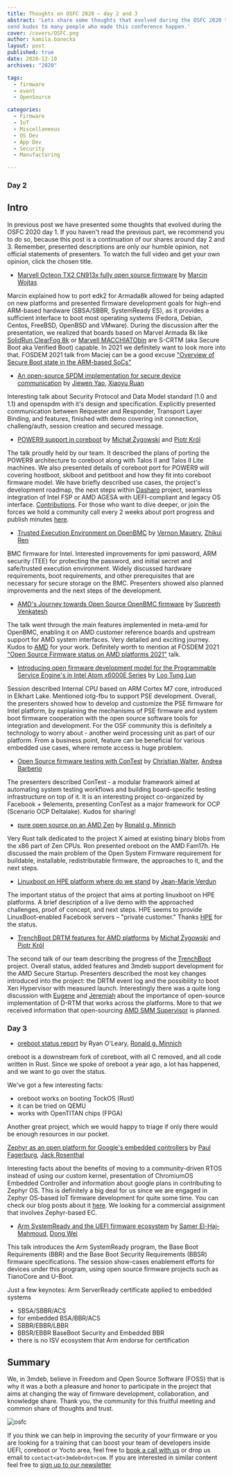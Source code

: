 ```yaml
---
title: Thoughts on OSFC 2020 – day 2 and 3
abstract: 'Lets share some thoughts that evolved during the OSFC 2020 talks and
send kudos to many people who made this conference happen.'
cover: /covers/OSFC.png
author: kamila.banecka
layout: post
published: true
date: 2020-12-10
archives: "2020"

tags:
  - firmware
  - event
  - OpenSource

categories:
  - Firmware
  - IoT
  - Miscellaneous
  - OS Dev
  - App Dev
  - Security
  - Manufacturing

---
```

### Day 2

## Intro

In previous post we have presented some thoughts that evolved during the OSFC
2020 day 1. If you haven't read the previous part, we recommend you to do so,
because this post is a continuation of our shares around day 2 and 3. Remember,
presented descriptions are only our humble opinion, not official statements of
presenters. To watch the full video and get your own opinion, click the chosen
title.  

* [Marvell Octeon TX2 CN913x fully open source firmware](https://vimeo.com/488149573) by [Marcin Wojtas](https://cfp.osfc.io/osfc2020/speaker/UY88NG/)

Marcin explained how to port edk2 for Armada8k allowed for being adapted on new
platforms and presented firmware development goals for high-end ARM-based
hardware (SBSA/SBBR, SystemReady ES), as it provides a sufficient interface to
boot most operating systems (Fedora, Debian, Centos, FreeBSD, OpenBSD and
VMware). During the discussion after the presentation, we realized that boards based on Marvel Armada 8k like [SolidRun ClearFog 8k](https://www.solid-run.com/embedded-networking/marvell-armada-family/clearfog-gt-8k/) or [Marvell MACCHIATObin](http://macchiatobin.net/) are S-CRTM (aka Secure Boot aka Verified Boot) capable. In 2021 we definitely want to look more into that. FOSDEM 2021 talk from Maciej can be a good excuse ["Overview of Secure Boot state in the ARM-based SoCs"](https://fosdem.org/2021/schedule/event/tee_arm_secboot/)

* [An open-source SPDM implementation for secure device communication](https://vimeo.com/488130792) by [Jiewen Yao](https://cfp.osfc.io/osfc2020/speaker/YMDVAF/), [Xiaoyu Ruan](https://cfp.osfc.io/osfc2020/speaker/RPMDGJ/)

Interesting talk about Security Protocol and Data Model standard (1.0 and 1.1)
and openspdm with it's design and specification. Explicitly presented
communication between Requester and Responder, Transport Layer Binding, and
features, finished with demo covering init connection, challeng/auth, session
creation and secured message.

* [POWER9 support in coreboot](https://vimeo.com/488133382) by [Michał Żygowski](https://twitter.com/_miczyg_) and [Piotr Król](https://twitter.com/pietrushnic)

The talk proudly held by our team. It described the plans of porting the POWER9
architecture to coreboot along with Talos II and Talos II Lite machines. We also
presented details of coreboot port for POWER9 will covering hostboot, skiboot
and petitboot and how they fit into coreboot firmware model. We have briefly
described use cases, the project's development roadmap, the next steps within
[Dasharo](dasharo.com) project, seamless integration of Intel FSP or AMD AGESA
with UEFI-compliant and legacy OS interface.
[Contributions](https://opensource.3mdeb.com/projects/coreboot.html). For those who want to dive deeper, or join the forces we hold a community call every 2 weeks about port progress and publish minutes [here](https://pad.riseup.net/p/r.bf2bf1fac6cac16bc23e38b77a5ac7eb).

* [Trusted Execution Environment on OpenBMC](https://vimeo.com/488146312) by [Vernon Mauery](https://twitter.com/vmauery), [Zhikui Ren](https://cfp.osfc.io/osfc2020/speaker/SVSWZA/)

BMC firmware for Intel. Interested improvements for ipmi password, ARM
security (TEE) for protecting the password, and initial secret and safe/trusted
execution environment. Widely discussed hardware requirements, boot
requirements, and other prerequisites that are necessary for secure storage on
the BMC. Presenters showed also planned improvements and the next steps of the
development.

* [AMD's Journey towards Open Source OpenBMC firmware](https://vimeo.com/488132697) by [Supreeth Venkatesh](https://cfp.osfc.io/osfc2020/speaker/RSCYCX/)

The talk went through the main features implemented in meta-amd for OpenBMC,
enabling it on AMD customer reference boards and upstream support for AMD
system interfaces. Very detailed and exciting journey. Kudos to
[AMD](https://www.amd.com/en) for your work. Definitely worth to mention at  FOSDEM 2021 ["Open Source Firmware status on AMD platforms 2021"](https://fosdem.org/2021/schedule/event/firmware_osfsoap2/) talk.

* [Introducing open firmware development model for the Programmable Service Engine's in Intel Atom x6000E Series](https://vimeo.com/488148045) by [Loo Tung Lun](https://cfp.osfc.io/osfc2020/speaker/8DGVWR/)

Session described Internal CPU based on ARM Cortex M7 core, introduced in
Elkhart Lake. Mentioned iotg-fbu to support PSE development. Overall, the
presenters showed how to develop and customize the PSE firmware for Intel
platform, by explaining the mechanisms of PSE firmware and system boot firmware
cooperation with the open source software tools for integration and development. For the OSF community this is definitely a technology to worry about - another weird processing unit as part of our platform. From a business point, feature can be beneficial for various embedded use cases, where remote access is huge problem.

* [Open Source firmware testing with ConTest](https://vimeo.com/488148599) by [Christian Walter](https://twitter.com/nablahero), [Andrea Barberio](@insomniacslk)

The presenters described ConTest - a modular framework aimed at automating
system testing workflows and building board-specific testing infrastructure on
top of it. It is an interesting project co-organized by Facebook + 9elements,
presenting ConTest as a major framework for OCP (Scenario OCP Deltalake). Kudos
for sharing!  

* [pure open source on an AMD Zen](https://vimeo.com/488147337) by [Ronald g. Minnich](https://twitter.com/coreboot)

Very Rust talk dedicated to the project X aimed at existing binary blobs from
the x86 part of Zen CPUs. Ron presented oreboot on the AMD Fam17h. He discussed
the main problem of the Open System Firmware requirement for buildable,
installable, redistributable firmware, the approaches to it, and the next steps.

* [Linuxboot on HPE platform where do we stand](https://vimeo.com/488143135) by [Jean-Marie Verdun](https://twitter.com/@vejmarie)

 The important status of the project that aims at porting linuxboot on HPE
platforms. A brief description of a live demo with the approached challenges,
proof of concept, and next steps. HPE seems to provide LinuxBoot-enabled
Facebook servers – "private customer." Thanks
[HPE](https://www.hpe.com/us/en/home.html) for the status.

* [TrenchBoot DRTM features for AMD platforms](https://vimeo.com/488140434) by [Michał Żygowski](https://twitter.com/_miczyg_) and [Piotr Król](https://twitter.com/pietrushnic)

The second talk of our team describing the progress of the
[TrenchBoot](https://opensource.3mdeb.com/projects/trenchboot.html) project.
Overall status, added features and 3mdeb support development for the AMD Secure
Startup. Presenters described the most key changes introduced into the
project: the DRTM event log and the possibility to boot Xen Hypervisor with
measured launch. Interestingly there was a quite long discussion with [Eugene](https://www.platformsecuritysummit.com/2018/speaker/myers/) and [Jeremiah](linkedin.com/in/bluescreen/) about the importance of open-source implementation of D-RTM that works across the platforms. More to that we received information that open-sourcing [AMD SMM Supervisor](https://community.amd.com/t5/amd-business-blog/amd-and-microsoft-secured-core-pc/ba-p/418204#:~:text=AMD%20SMM%20Supervisor%20resides%20in,SMM%20code%20at%20run%20time) is planned.

### Day 3

* [oreboot status report](https://vimeo.com/488139577) by Ryan O'Leary, [Ronald g. Minnich](https://twitter.com/coreboot)

oreboot is a downstream fork of coreboot, with all C removed, and all code
written in Rust. Since we spoke of oreboot a year ago, a lot has happened, and
we want to go over the status.

We've got a few interesting facts:
* oreboot works on booting TockOS (Rust)
* it can be tried on QEMU
* works with OpenTITAN chips (FPGA)

Another great project, which we would happy to triage if only there would be enough resources in our pocket.

[Zephyr as an open platform for Google's embedded controllers](https://vimeo.com/488150463) by [Paul Fagerburg](https://cfp.osfc.io/osfc2020/speaker/ZZDUXC/), [Jack Rosenthal](https://cfp.osfc.io/osfc2020/speaker/H3RYF8/)

Interesting facts about the benefits of moving to a community-driven RTOS
instead of using our custom kernel, presentation of ChromiumOS Embedded
Controller and information about google plans in contributing to Zephyr OS. This is definitely a big deal for us since we are engaged in Zephyr OS-based IoT firmware development for quite some time. You can check our blog posts about it [here](https://blog.3mdeb.com/tags/zephyr/). We looking for a commercial assignment that involves Zephyr-based EC.

* [Arm SystemReady and the UEFI firmware ecosystem](https://vimeo.com/488131661) by [Samer El-Haj-Mahmoud](https://cfp.osfc.io/osfc2020/speaker/3DPRVF/), [Dong Wei](https://cfp.osfc.io/osfc2020/speaker/8FY7QG/)

This talk introduces the Arm SystemReady program, the Base Boot Requirements
(BBR) and the Base Boot Security Requirements (BBSR) firmware specifications.
The session show-cases enablement efforts for devices under this program, using
open source firmware projects such as TianoCore and U-Boot.

Just a few keynotes:
Arm ServerReady certificate applied to embedded systems
* SBSA/SBBR/ACS
* for embedded BSA/BBR/ACS
* SBBR/EBBR/LBBR
* BBSR/EBBR BaseBoot Security and Embedded BBR
* there is no ISV ecosystem that Arm endorse for certification

## Summary

We, in 3mdeb, believe in Freedom and Open Source Software (FOSS) that is why it
was a both a pleasure and honor to participate in the project that aims at
changing the way of firmware development, collaboration, and knowledge share.
Thank you, the community for this fruitful meeting and common share of thoughts
and trust.

![osfc](/img/osfc.png)

If you think we can help in improving the security of your firmware or you are
looking for a training that can boost your team of developers inside UEFI,
coreboot or Yocto area, feel free to [book a call with
us](https://calendly.com/3mdeb/consulting-remote-meeting) or drop us email to
`contact<at>3mdeb<dot>com`. If you are interested in similar content feel free
to [sign up to our newsletter](http://eepurl.com/doF8GX)
